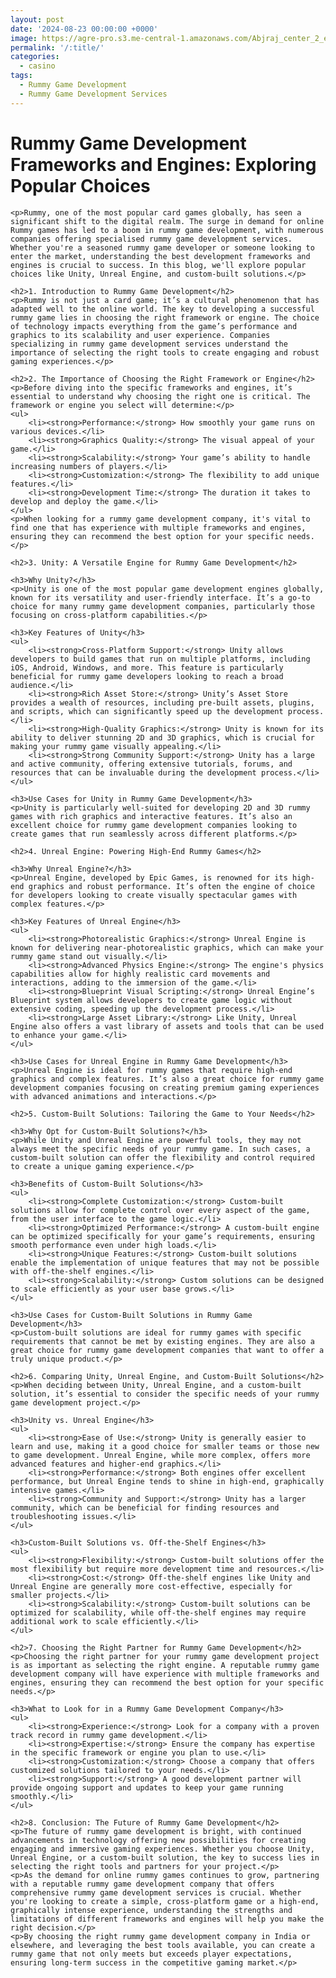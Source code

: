 ```yaml
---
layout: post
date: '2024-08-23 00:00:00 +0000'
image: https://agre-pro.s3.me-central-1.amazonaws.com/Abjraj_center_2_e31787687d.jpg
permalink: '/:title/'
categories:
  - casino
tags:
  - Rummy Game Development
  - Rummy Game Development Services
---
```

 <h1>Rummy Game Development Frameworks and Engines: Exploring Popular Choices</h1>

    <p>Rummy, one of the most popular card games globally, has seen a significant shift to the digital realm. The surge in demand for online Rummy games has led to a boom in rummy game development, with numerous companies offering specialised rummy game development services. Whether you're a seasoned rummy game developer or someone looking to enter the market, understanding the best development frameworks and engines is crucial to success. In this blog, we'll explore popular choices like Unity, Unreal Engine, and custom-built solutions.</p>

    <h2>1. Introduction to Rummy Game Development</h2>
    <p>Rummy is not just a card game; it’s a cultural phenomenon that has adapted well to the online world. The key to developing a successful rummy game lies in choosing the right framework or engine. The choice of technology impacts everything from the game’s performance and graphics to its scalability and user experience. Companies specializing in rummy game development services understand the importance of selecting the right tools to create engaging and robust gaming experiences.</p>

    <h2>2. The Importance of Choosing the Right Framework or Engine</h2>
    <p>Before diving into the specific frameworks and engines, it’s essential to understand why choosing the right one is critical. The framework or engine you select will determine:</p>
    <ul>
        <li><strong>Performance:</strong> How smoothly your game runs on various devices.</li>
        <li><strong>Graphics Quality:</strong> The visual appeal of your game.</li>
        <li><strong>Scalability:</strong> Your game’s ability to handle increasing numbers of players.</li>
        <li><strong>Customization:</strong> The flexibility to add unique features.</li>
        <li><strong>Development Time:</strong> The duration it takes to develop and deploy the game.</li>
    </ul>
    <p>When looking for a rummy game development company, it's vital to find one that has experience with multiple frameworks and engines, ensuring they can recommend the best option for your specific needs.</p>

    <h2>3. Unity: A Versatile Engine for Rummy Game Development</h2>
    
    <h3>Why Unity?</h3>
    <p>Unity is one of the most popular game development engines globally, known for its versatility and user-friendly interface. It’s a go-to choice for many rummy game development companies, particularly those focusing on cross-platform capabilities.</p>

    <h3>Key Features of Unity</h3>
    <ul>
        <li><strong>Cross-Platform Support:</strong> Unity allows developers to build games that run on multiple platforms, including iOS, Android, Windows, and more. This feature is particularly beneficial for rummy game developers looking to reach a broad audience.</li>
        <li><strong>Rich Asset Store:</strong> Unity’s Asset Store provides a wealth of resources, including pre-built assets, plugins, and scripts, which can significantly speed up the development process.</li>
        <li><strong>High-Quality Graphics:</strong> Unity is known for its ability to deliver stunning 2D and 3D graphics, which is crucial for making your rummy game visually appealing.</li>
        <li><strong>Strong Community Support:</strong> Unity has a large and active community, offering extensive tutorials, forums, and resources that can be invaluable during the development process.</li>
    </ul>

    <h3>Use Cases for Unity in Rummy Game Development</h3>
    <p>Unity is particularly well-suited for developing 2D and 3D rummy games with rich graphics and interactive features. It’s also an excellent choice for rummy game development companies looking to create games that run seamlessly across different platforms.</p>

    <h2>4. Unreal Engine: Powering High-End Rummy Games</h2>

    <h3>Why Unreal Engine?</h3>
    <p>Unreal Engine, developed by Epic Games, is renowned for its high-end graphics and robust performance. It’s often the engine of choice for developers looking to create visually spectacular games with complex features.</p>

    <h3>Key Features of Unreal Engine</h3>
    <ul>
        <li><strong>Photorealistic Graphics:</strong> Unreal Engine is known for delivering near-photorealistic graphics, which can make your rummy game stand out visually.</li>
        <li><strong>Advanced Physics Engine:</strong> The engine's physics capabilities allow for highly realistic card movements and interactions, adding to the immersion of the game.</li>
        <li><strong>Blueprint Visual Scripting:</strong> Unreal Engine’s Blueprint system allows developers to create game logic without extensive coding, speeding up the development process.</li>
        <li><strong>Large Asset Library:</strong> Like Unity, Unreal Engine also offers a vast library of assets and tools that can be used to enhance your game.</li>
    </ul>

    <h3>Use Cases for Unreal Engine in Rummy Game Development</h3>
    <p>Unreal Engine is ideal for rummy games that require high-end graphics and complex features. It’s also a great choice for rummy game development companies focusing on creating premium gaming experiences with advanced animations and interactions.</p>

    <h2>5. Custom-Built Solutions: Tailoring the Game to Your Needs</h2>

    <h3>Why Opt for Custom-Built Solutions?</h3>
    <p>While Unity and Unreal Engine are powerful tools, they may not always meet the specific needs of your rummy game. In such cases, a custom-built solution can offer the flexibility and control required to create a unique gaming experience.</p>

    <h3>Benefits of Custom-Built Solutions</h3>
    <ul>
        <li><strong>Complete Customization:</strong> Custom-built solutions allow for complete control over every aspect of the game, from the user interface to the game logic.</li>
        <li><strong>Optimized Performance:</strong> A custom-built engine can be optimized specifically for your game’s requirements, ensuring smooth performance even under high loads.</li>
        <li><strong>Unique Features:</strong> Custom-built solutions enable the implementation of unique features that may not be possible with off-the-shelf engines.</li>
        <li><strong>Scalability:</strong> Custom solutions can be designed to scale efficiently as your user base grows.</li>
    </ul>

    <h3>Use Cases for Custom-Built Solutions in Rummy Game Development</h3>
    <p>Custom-built solutions are ideal for rummy games with specific requirements that cannot be met by existing engines. They are also a great choice for rummy game development companies that want to offer a truly unique product.</p>

    <h2>6. Comparing Unity, Unreal Engine, and Custom-Built Solutions</h2>
    <p>When deciding between Unity, Unreal Engine, and a custom-built solution, it’s essential to consider the specific needs of your rummy game development project.</p>

    <h3>Unity vs. Unreal Engine</h3>
    <ul>
        <li><strong>Ease of Use:</strong> Unity is generally easier to learn and use, making it a good choice for smaller teams or those new to game development. Unreal Engine, while more complex, offers more advanced features and higher-end graphics.</li>
        <li><strong>Performance:</strong> Both engines offer excellent performance, but Unreal Engine tends to shine in high-end, graphically intensive games.</li>
        <li><strong>Community and Support:</strong> Unity has a larger community, which can be beneficial for finding resources and troubleshooting issues.</li>
    </ul>

    <h3>Custom-Built Solutions vs. Off-the-Shelf Engines</h3>
    <ul>
        <li><strong>Flexibility:</strong> Custom-built solutions offer the most flexibility but require more development time and resources.</li>
        <li><strong>Cost:</strong> Off-the-shelf engines like Unity and Unreal Engine are generally more cost-effective, especially for smaller projects.</li>
        <li><strong>Scalability:</strong> Custom-built solutions can be optimized for scalability, while off-the-shelf engines may require additional work to scale efficiently.</li>
    </ul>

    <h2>7. Choosing the Right Partner for Rummy Game Development</h2>
    <p>Choosing the right partner for your rummy game development project is as important as selecting the right engine. A reputable rummy game development company will have experience with multiple frameworks and engines, ensuring they can recommend the best option for your specific needs.</p>

    <h3>What to Look for in a Rummy Game Development Company</h3>
    <ul>
        <li><strong>Experience:</strong> Look for a company with a proven track record in rummy game development.</li>
        <li><strong>Expertise:</strong> Ensure the company has expertise in the specific framework or engine you plan to use.</li>
        <li><strong>Customization:</strong> Choose a company that offers customized solutions tailored to your needs.</li>
        <li><strong>Support:</strong> A good development partner will provide ongoing support and updates to keep your game running smoothly.</li>
    </ul>

    <h2>8. Conclusion: The Future of Rummy Game Development</h2>
    <p>The future of rummy game development is bright, with continued advancements in technology offering new possibilities for creating engaging and immersive gaming experiences. Whether you choose Unity, Unreal Engine, or a custom-built solution, the key to success lies in selecting the right tools and partners for your project.</p>
    <p>As the demand for online rummy games continues to grow, partnering with a reputable rummy game development company that offers comprehensive rummy game development services is crucial. Whether you're looking to create a simple, cross-platform game or a high-end, graphically intense experience, understanding the strengths and limitations of different frameworks and engines will help you make the right decision.</p>
    <p>By choosing the right rummy game development company in India or elsewhere, and leveraging the best tools available, you can create a rummy game that not only meets but exceeds player expectations, ensuring long-term success in the competitive gaming market.</p>
